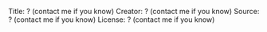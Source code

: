 Title: ? (contact me if you know)
Creator: ? (contact me if you know)
Source: ? (contact me if you know)
License: ? (contact me if you know)
